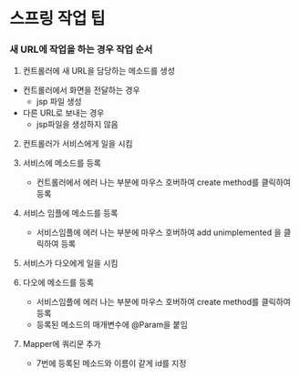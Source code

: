 # 스프링 작업 팁

### 새 URL에 작업을 하는 경우 작업 순서

1. 컨트롤러에 새 URL을 담당하는 메소드를 생성
  * 컨트롤러에서 화면을 전달하는 경우
    * jsp 파일 생성
  * 다른 URL로 보내는 경우
    * jsp파일을 생성하지 않음
2. 컨트롤러가 서비스에게 일을 시킴
3. 서비스에 메소드를 등록
   * 컨트롤러에서 에러 나는 부분에 마우스 호버하여 create method를 클릭하여 등록

4. 서비스 임플에 메소드를 등록
   * 서비스임플에 에러 나는 부분에 마우스 호버하여 add unimplemented 을 클릭하여 등록

5. 서비스가 다오에게 일을 시킴

6. 다오에 메소드를 등록
   * 서비스임플에 에러 나는 부분에 마우스 호버하여 create method를 클릭하여 등록
   * 등록된 메소드의 매개변수에 @Param을 붙임

7. Mapper에 쿼리문 추가
   * 7번에 등록된 메소드와 이름이 같게 id를 지정

